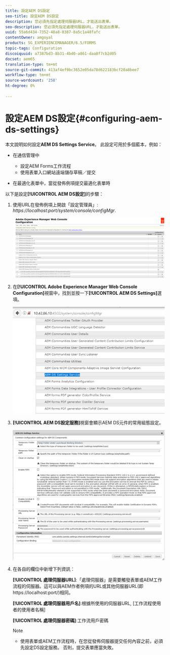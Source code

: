 ```yaml
---
title: 設定AEM DS設定
seo-title: 設定AEM DS設定
description: 您必須先指定處理伺服器URL，才能送出表單。
seo-description: 您必須先指定處理伺服器URL，才能送出表單。
uuid: 55a6d434-7352-48a8-8387-8a5c1a48fafc
contentOwner: amgoyal
products: SG_EXPERIENCEMANAGER/6.5/FORMS
topic-tags: Configuration
discoiquuid: a7387bd3-8b31-4bd0-a861-daa8f7cb2d05
docset: aem65
translation-type: tm+mt
source-git-commit: 413af4ef9bc3652e05da78d622183bcf20a8bee7
workflow-type: tm+mt
source-wordcount: '258'
ht-degree: 0%

---
```



# 設定AEM DS設定{#configuring-aem-ds-settings}

本文說明如何設定&#x200B;**AEM DS Settings Service**。 此設定可用於多個藍本，例如：

* 在通信管理中

   * 設定AEM Forms工作流程
   * 使用表單入口網站遠端儲存草稿／提交

* 在最適化表單中，當從發佈例項提交最適化表單時

以下是設定&#x200B;**[!UICONTROL AEM DS設定]**&#x200B;的步驟：

1. 使用URL在發佈例項上開啟「設定管理員」:\
   *https://localhost:port/system/console/configMgr*.

   ![AEM Web Console設定](assets/web_configuration_console_new.png)

1. 在&#x200B;**[!UICONTROL Adobe Experience Manager Web Console Configuration]**&#x200B;視窗中，找到並按一下&#x200B;**[!UICONTROL AEM DS Settings]**&#x200B;選項。

   ![DS設定](assets/ds_settings_new.png)

1. **[!UICONTROL AEM DS設定服務]**&#x200B;視窗會顯示AEM DS元件的常用組態設定。

   ![DS設定服務](assets/ds_settings_service_new.png)

1. 在各自的欄位中新增下列資訊：

   **[!UICONTROL 處理伺服器URL]**:「處理伺服器」是需要觸發表單或AEM工作流程的伺服器。這可以與AEM作者例項的URL或其他伺服器URL(即https://localhost:port/)相同。

   **[!UICONTROL 處理伺服器用戶名]**:根據所使用的伺服器URL, [工作流程使用者的使用者名稱]

   **[!UICONTROL 處理伺服器密碼]**:工作流用戶密碼

   >[!NOTE]
   >
   >
   >    
   >    
   >    * 使用表單或AEM工作流程時，在您從發佈伺服器提交任何內容之前，必須先設定DS設定服務。 否則，提交表單應當失敗。


